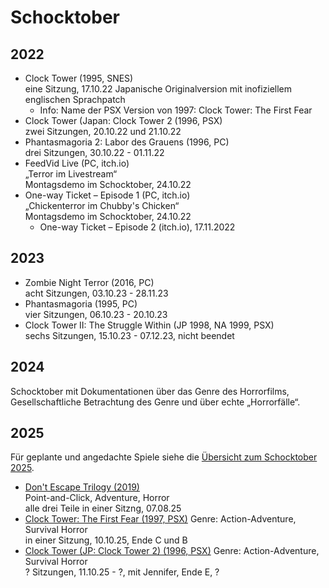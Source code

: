 # Schocktober

## 2022
* Clock Tower (1995, SNES)  
eine Sitzung, 17.10.22
Japanische Originalversion mit inofiziellem englischen Sprachpatch
  * Info: Name der PSX Version von 1997: Clock Tower: The First Fear
* Clock Tower (Japan: Clock Tower 2 (1996, PSX)  
  zwei Sitzungen, 20.10.22 und 21.10.22
* Phantasmagoria 2: Labor des Grauens (1996, PC)  
  drei Sitzungen, 30.10.22 - 01.11.22
* FeedVid Live (PC, itch.io)  
„Terror im Livestream“  
Montagsdemo im Schocktober, 24.10.22
* One-way Ticket – Episode 1 (PC, itch.io)  
„Chickenterror im Chubby's Chicken“  
 Montagsdemo im Schocktober, 24.10.22
    * One-way Ticket – Episode 2 (itch.io), 17.11.2022

## 2023
* Zombie Night Terror (2016, PC)  
  acht Sitzungen, 03.10.23 - 28.11.23
* Phantasmagoria (1995, PC)  
  vier Sitzungen, 06.10.23 - 20.10.23
* Clock Tower II: The Struggle Within (JP 1998, NA 1999, PSX)  
  sechs Sitzungen, 15.10.23 - 07.12.23, nicht beendet

## 2024
Schocktober mit Dokumentationen über das Genre des Horrorfilms, Gesellschaftliche Betrachtung des Genre und über echte „Horrorfälle“.

## 2025
Für geplante und angedachte Spiele siehe die [Übersicht zum Schocktober 2025](2025.md).

* [Don't Escape Trilogy (2019)](2025.md#dont-escape-trilogy-2019)  
  Point-and-Click, Adventure, Horror  
  alle drei Teile in einer Sitzng, 07.08.25
* [Clock Tower: The First Fear (1997, PSX)](https://en.wikipedia.org/wiki/Clock_Tower_(1995_video_game))  
  Genre: Action-Adventure, Survival Horror  
  in einer Sitzung, 10.10.25, Ende C und B
* [Clock Tower (JP: Clock Tower 2) (1996, PSX)](https://en.wikipedia.org/wiki/Clock_Tower_(1996_video_game))  
  Genre: Action-Adventure, Survival Horror  
  ? Sitzungen, 11.10.25 - ?, mit Jennifer, Ende E, ?
